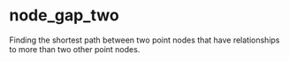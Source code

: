 # node_gap_two
Finding the shortest path between two point nodes that have relationships to more than two other point nodes.
